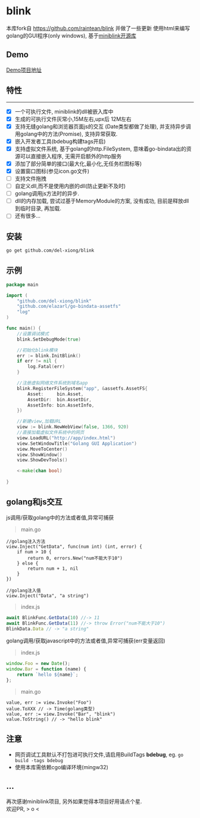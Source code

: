 # blink
本库fork自 https://github.com/raintean/blink 并做了一些更新
使用html来编写golang的GUI程序(only windows), 基于[miniblink开源库](https://github.com/weolar/miniblink49)  

## Demo
[Demo项目地址](https://github.com/raintean/blink-demo)

## 特性
---
- [x] 一个可执行文件, miniblink的dll被嵌入库中
- [x] 生成的可执行文件灰常小,15M左右,upx后 12M左右
- [x] 支持无缝golang和浏览器页面js的交互 (Date类型都做了处理), 并支持异步调用golang中的方法(Promise), 支持异常获取.
- [x] 嵌入开发者工具(bdebug构建tags开启)
- [x] 支持虚拟文件系统, 基于golang的http.FileSystem, 意味着go-bindata出的资源可以直接嵌入程序, 无需开启额外的http服务
- [x] 添加了部分简单的接口(最大化,最小化,无任务栏图标等)
- [x] 设置窗口图标(参见icon.go文件)
- [ ] 支持文件拖拽
- [ ] 自定义dll,而不是使用内嵌的dll(防止更新不及时)
- [ ] golang调用js方法时的异步.
- [ ] dll的内存加载, 尝试过基于MemoryModule的方案, 没有成功, 目前是释放dll到临时目录, 再加载.
- [ ] 还有很多...

## 安装
```bash
go get github.com/del-xiong/blink
```

## 示例
```go
package main

import (
	"github.com/del-xiong/blink"
	"github.com/elazarl/go-bindata-assetfs"
	"log"
)

func main() {
	//设置调试模式
	blink.SetDebugMode(true)

	//初始化blink模块
	err := blink.InitBlink()
	if err != nil {
		log.Fatal(err)
	}

	//注册虚拟网络文件系统到域名app
	blink.RegisterFileSystem("app", &assetfs.AssetFS{
		Asset:     bin.Asset,
		AssetDir:  bin.AssetDir,
		AssetInfo: bin.AssetInfo,
	})

	//新建view,加载URL
	view := blink.NewWebView(false, 1366, 920)
	//直接加载虚拟文件系统中的网页
	view.LoadURL("http://app/index.html")
	view.SetWindowTitle("Golang GUI Application")
	view.MoveToCenter()
	view.ShowWindow()
	view.ShowDevTools()

	<-make(chan bool)
	
}
```

## golang和js交互
js调用/获取golang中的方法或者值,异常可捕获
> main.go
```golang
//golang注入方法
view.Inject("GetData", func(num int) (int, error) {
	if num > 10 {
		return 0, errors.New("num不能大于10")
	} else {
		return num + 1, nil
	}
})

//golang注入值
view.Inject("Data", "a string")
```
> index.js
```javascript
await BlinkFunc.GetData(10) //-> 11
await BlinkFunc.GetData(11) //-> throw Error("num不能大于10")
BlinkData.Data // -> "a string"
```
golang调用/获取javascript中的方法或者值,异常可捕获(err变量返回)
> index.js
```javascript
window.Foo = new Date();
window.Bar = function (name) {
    return `hello ${name}`;
};
```
> main.go
```golang
value, err := view.Invoke("Foo")
value.ToXXX // -> Time(golang类型)
value, err := view.Invoke("Bar", "blink")
value.ToString() // -> "hello blink"
```
## 注意
- 网页调试工具默认不打包进可执行文件,请启用BuildTags **bdebug**, eg. `go build -tags bdebug`
- 使用本库需依赖cgo编译环境(mingw32)

## ...
再次感谢miniblink项目, 另外如果觉得本项目好用请点个星.  
欢迎PR, > o <
